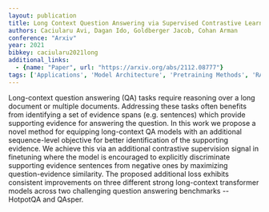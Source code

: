```yaml
---
layout: publication
title: Long Context Question Answering via Supervised Contrastive Learning
authors: Caciularu Avi, Dagan Ido, Goldberger Jacob, Cohan Arman
conference: "Arxiv"
year: 2021
bibkey: caciularu2021long
additional_links:
  - {name: "Paper", url: "https://arxiv.org/abs/2112.08777"}
tags: ['Applications', 'Model Architecture', 'Pretraining Methods', 'RAG', 'Reinforcement Learning', 'Transformer']
---
```

Long-context question answering (QA) tasks require reasoning over a long document or multiple documents. Addressing these tasks often benefits from identifying a set of evidence spans (e.g. sentences) which provide supporting evidence for answering the question. In this work we propose a novel method for equipping long-context QA models with an additional sequence-level objective for better identification of the supporting evidence. We achieve this via an additional contrastive supervision signal in finetuning where the model is encouraged to explicitly discriminate supporting evidence sentences from negative ones by maximizing question-evidence similarity. The proposed additional loss exhibits consistent improvements on three different strong long-context transformer models across two challenging question answering benchmarks -- HotpotQA and QAsper.
